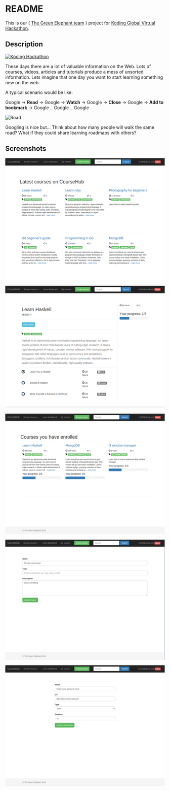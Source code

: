 # README

This is our ( [The Green Elephant team](https://github.com/koding/global.hackathon/blob/master/Teams/TheGreenElephant/ABOUT.md) ) project for [Koding Global Virtual Hackathon](https://koding.com/Hackathon).

## Description

[![Koding Hackathon](https://raw.githubusercontent.com/koding/hackathon.submit/master/images/badge.png "Koding Hackathon")](https://koding.com/Hackathon)

These days there are a lot of valuable information on the Web. Lots of courses, videos, articles and tutorials produce a mess of unsorted information. Lets imagine that one day you want to start learning something new on the web.

A typical scenario would be like:

Google -> **Read** -> Google -> **Watch** -> Google -> **Close** -> Google -> **Add to bookmark** -> Google .. Google .. Google

![Road](http://gpstrackit.com/wp-content/uploads/2013/11/VanishingPointwRoadSigns.jpg "Road")

Googling is nice but... Think about how many people will walk the same road? What if they could share learning roadmaps with others?

## Screenshots

![Courses page](public/1.png?raw=true)

![Course page](public/2.png?raw=true)

![Courses you are learning](public/3.png?raw=true)

![Create your own course](public/4.png?raw=true)

![Add new item to your course](public/5.png?raw=true)
